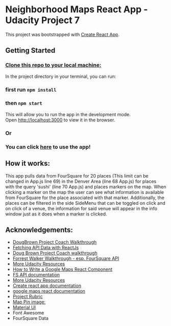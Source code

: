 # Neighborhood Maps React App - Udacity Project 7
This project was bootstrapped with [Create React App](https://github.com/facebook/create-react-app).

## Getting Started
### [Clone this repo to your local machine:](https://github.com/mkaydub/NM.git)
In the project directory in your terminal, you can run:
### first run `npm install`
### then `npm start`

This will allow you to run the app in the development mode.<br>
Open [http://localhost:3000](http://localhost:3000) to view it in the browser.

### Or
### You can click [here](http://mkaydubnm.surge.sh) to use the app!

## How it works:
This app pulls data from FourSquare for 20 places (This limit can be changed in App.js line 69) in the Denver Area (line 68 App.js) for places with the query 'sushi' (line 70 App.js) and places markers on the map. When clicking a marker on the map the user can see what information is available from FourSquare for the place associated with that marker. Additionally, the places can be filtered in the side SideMenu that can be toggled on click and on click of a venue, the information for said venue will appear in the info window just as it does when a marker is clicked.

## Acknowledgements:
* [DougBrown Project Coach Walkthrough](https://www.youtube.com/watch?v=NVAVLCJwAAo&feature=youtu.be)
* [Fetching API Data with ReactJs](https://blog.hellojs.org/fetching-api-data-with-react-js-460fe8bbf8f2)
* [Doug Brown Project Coach walkthrough](https://github.com/thefinitemonkey/fend-maps-walkthrough)
* [Forrest Walker Walkthrough - esp. FourSquare API](https://www.youtube.com/watch?v=Dj5hzKBxCBI&list=PL4rQq4MQP1crXuPtruu_eijgOUUXhcUCP&index=3)
* [More Udacity Resources](https://sites.google.com/udacity.com/gwgdevscholarship/resources/tech-webinars)
* [How to Write a Google Maps React Component](https://www.fullstackreact.com/articles/how-to-write-a-google-maps-react-component/)
* [FS API documentation](https://developer.foursquare.com/docs)  
* [More Udacity Resources](https://www.diigo.com/outliner/fkkuvb/Udacity-Neighborhood-Map-Project-(project-%237)?key=25wgqnwals)
* [Create react app documentation](https://github.com/facebookincubator/create-react-app)
* [google maps react documentation](https://www.npmjs.com/package/google-maps-react)
* [Project Rubric](https://review.udacity.com/#!/rubrics/1351/view)
* [Map Pin image:](https://img.icons8.com/material-two-tone/2x/marker.png)
* [Material UI](https://material-ui.com/)
* Font Awesome
* FourSquare Data

